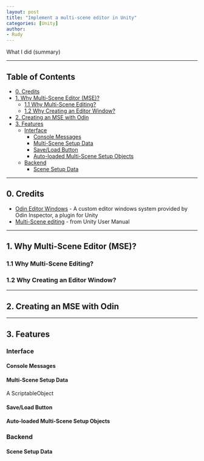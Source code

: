 ```yaml
---
layout: post
title: "Implement a multi-scene editor in Unity"
categories: [Unity]
author:
- Rudy
---
```


<!-- Intro section START -->

What I did (summary)

<!-- Intro section END -->

---

## Table of Contents <!-- omit in toc -->

- [0. Credits](#0-credits)
- [1. Why Multi-Scene Editor (MSE)?](#1-why-multi-scene-editor-mse)
  - [1.1 Why Multi-Scene Editing?](#11-why-multi-scene-editing)
  - [1.2 Why Creating an Editor Window?](#12-why-creating-an-editor-window)
- [2. Creating an MSE with Odin](#2-creating-an-mse-with-odin)
- [3. Features](#3-features)
  - [Interface](#interface)
    - [Console Messages](#console-messages)
    - [Multi-Scene Setup Data](#multi-scene-setup-data)
    - [Save/Load Button](#saveload-button)
    - [Auto-loaded Multi-Scene Setup Objects](#auto-loaded-multi-scene-setup-objects)
  - [Backend](#backend)
    - [Scene Setup Data](#scene-setup-data)

---

## 0. Credits

- [Odin Editor Windows](https://odininspector.com/tutorials/custom-editor-windows/odin-editor-windows) - A custom editor windows system provided by Odin Inspector, a plugin for Unity
- [Multi-Scene editing](https://docs.unity3d.com/Manual/MultiSceneEditing.html) - from Unity User Manual

---

## 1. Why Multi-Scene Editor (MSE)?

### 1.1 Why Multi-Scene Editing?

### 1.2 Why Creating an Editor Window?

---

## 2. Creating an MSE with Odin

---

## 3. Features

### Interface

#### Console Messages

#### Multi-Scene Setup Data

A ScriptableObject

#### Save/Load Button

#### Auto-loaded Multi-Scene Setup Objects

### Backend

#### Scene Setup Data
